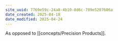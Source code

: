 ```yaml
---
site_uuid: 7769e59c-24a8-4b10-8d6c-789e5207606a
date_created: 2025-04-18
date_modified: 2025-04-24
---
```



As opposed to [[concepts/Precision Products]].



